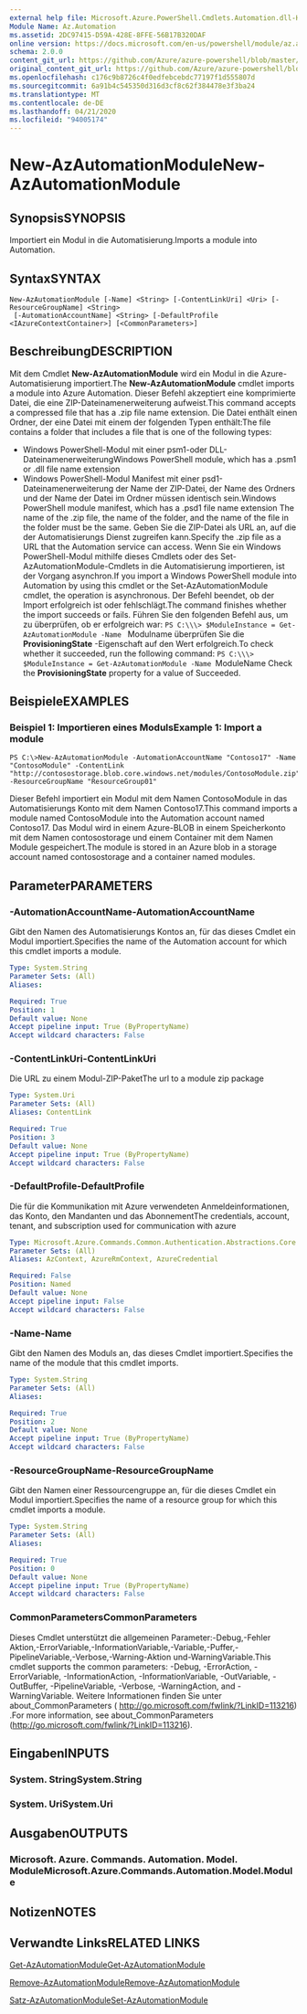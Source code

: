 ```yaml
---
external help file: Microsoft.Azure.PowerShell.Cmdlets.Automation.dll-Help.xml
Module Name: Az.Automation
ms.assetid: 2DC97415-D59A-428E-8FFE-56B17B320DAF
online version: https://docs.microsoft.com/en-us/powershell/module/az.automation/new-azautomationmodule
schema: 2.0.0
content_git_url: https://github.com/Azure/azure-powershell/blob/master/src/Automation/Automation/help/New-AzAutomationModule.md
original_content_git_url: https://github.com/Azure/azure-powershell/blob/master/src/Automation/Automation/help/New-AzAutomationModule.md
ms.openlocfilehash: c176c9b8726c4f0edfebcebdc77197f1d555807d
ms.sourcegitcommit: 6a91b4c545350d316d3cf8c62f384478e3f3ba24
ms.translationtype: MT
ms.contentlocale: de-DE
ms.lasthandoff: 04/21/2020
ms.locfileid: "94005174"
---
```

# <span data-ttu-id="e5e7a-101">New-AzAutomationModule</span><span class="sxs-lookup"><span data-stu-id="e5e7a-101">New-AzAutomationModule</span></span>

## <span data-ttu-id="e5e7a-102">Synopsis</span><span class="sxs-lookup"><span data-stu-id="e5e7a-102">SYNOPSIS</span></span>
<span data-ttu-id="e5e7a-103">Importiert ein Modul in die Automatisierung.</span><span class="sxs-lookup"><span data-stu-id="e5e7a-103">Imports a module into Automation.</span></span>

## <span data-ttu-id="e5e7a-104">Syntax</span><span class="sxs-lookup"><span data-stu-id="e5e7a-104">SYNTAX</span></span>

```
New-AzAutomationModule [-Name] <String> [-ContentLinkUri] <Uri> [-ResourceGroupName] <String>
 [-AutomationAccountName] <String> [-DefaultProfile <IAzureContextContainer>] [<CommonParameters>]
```

## <span data-ttu-id="e5e7a-105">Beschreibung</span><span class="sxs-lookup"><span data-stu-id="e5e7a-105">DESCRIPTION</span></span>
<span data-ttu-id="e5e7a-106">Mit dem Cmdlet **New-AzAutomationModule** wird ein Modul in die Azure-Automatisierung importiert.</span><span class="sxs-lookup"><span data-stu-id="e5e7a-106">The **New-AzAutomationModule** cmdlet imports a module into Azure Automation.</span></span>
<span data-ttu-id="e5e7a-107">Dieser Befehl akzeptiert eine komprimierte Datei, die eine ZIP-Dateinamenerweiterung aufweist.</span><span class="sxs-lookup"><span data-stu-id="e5e7a-107">This command accepts a compressed file that has a .zip file name extension.</span></span>
<span data-ttu-id="e5e7a-108">Die Datei enthält einen Ordner, der eine Datei mit einem der folgenden Typen enthält:</span><span class="sxs-lookup"><span data-stu-id="e5e7a-108">The file contains a folder that includes a file that is one of the following types:</span></span> 
- <span data-ttu-id="e5e7a-109">Windows PowerShell-Modul mit einer psm1-oder DLL-Dateinamenerweiterung</span><span class="sxs-lookup"><span data-stu-id="e5e7a-109">Windows PowerShell module, which has a .psm1 or .dll file name extension</span></span> 
- <span data-ttu-id="e5e7a-110">Windows PowerShell-Modul Manifest mit einer psd1-Dateinamenerweiterung der Name der ZIP-Datei, der Name des Ordners und der Name der Datei im Ordner müssen identisch sein.</span><span class="sxs-lookup"><span data-stu-id="e5e7a-110">Windows PowerShell module manifest, which has a .psd1 file name extension The name of the .zip file, the name of the folder, and the name of the file in the folder must be the same.</span></span>
<span data-ttu-id="e5e7a-111">Geben Sie die ZIP-Datei als URL an, auf die der Automatisierungs Dienst zugreifen kann.</span><span class="sxs-lookup"><span data-stu-id="e5e7a-111">Specify the .zip file as a URL that the Automation service can access.</span></span>
<span data-ttu-id="e5e7a-112">Wenn Sie ein Windows PowerShell-Modul mithilfe dieses Cmdlets oder des Set-AzAutomationModule-Cmdlets in die Automatisierung importieren, ist der Vorgang asynchron.</span><span class="sxs-lookup"><span data-stu-id="e5e7a-112">If you import a Windows PowerShell module into Automation by using this cmdlet or the Set-AzAutomationModule cmdlet, the operation is asynchronous.</span></span>
<span data-ttu-id="e5e7a-113">Der Befehl beendet, ob der Import erfolgreich ist oder fehlschlägt.</span><span class="sxs-lookup"><span data-stu-id="e5e7a-113">The command finishes whether the import succeeds or fails.</span></span>
<span data-ttu-id="e5e7a-114">Führen Sie den folgenden Befehl aus, um zu überprüfen, ob er erfolgreich war: `PS C:\\\> $ModuleInstance = Get-AzAutomationModule -Name ` Modulname überprüfen Sie die **ProvisioningState** -Eigenschaft auf den Wert erfolgreich.</span><span class="sxs-lookup"><span data-stu-id="e5e7a-114">To check whether it succeeded, run the following command: `PS C:\\\> $ModuleInstance = Get-AzAutomationModule -Name `ModuleName Check the **ProvisioningState** property for a value of Succeeded.</span></span>

## <span data-ttu-id="e5e7a-115">Beispiele</span><span class="sxs-lookup"><span data-stu-id="e5e7a-115">EXAMPLES</span></span>

### <span data-ttu-id="e5e7a-116">Beispiel 1: Importieren eines Moduls</span><span class="sxs-lookup"><span data-stu-id="e5e7a-116">Example 1: Import a module</span></span>
```
PS C:\>New-AzAutomationModule -AutomationAccountName "Contoso17" -Name "ContosoModule" -ContentLink "http://contosostorage.blob.core.windows.net/modules/ContosoModule.zip" -ResourceGroupName "ResourceGroup01"
```

<span data-ttu-id="e5e7a-117">Dieser Befehl importiert ein Modul mit dem Namen ContosoModule in das Automatisierungs Konto mit dem Namen Contoso17.</span><span class="sxs-lookup"><span data-stu-id="e5e7a-117">This command imports a module named ContosoModule into the Automation account named Contoso17.</span></span>
<span data-ttu-id="e5e7a-118">Das Modul wird in einem Azure-BLOB in einem Speicherkonto mit dem Namen contosostorage und einem Container mit dem Namen Module gespeichert.</span><span class="sxs-lookup"><span data-stu-id="e5e7a-118">The module is stored in an Azure blob in a storage account named contosostorage and a container named modules.</span></span>

## <span data-ttu-id="e5e7a-119">Parameter</span><span class="sxs-lookup"><span data-stu-id="e5e7a-119">PARAMETERS</span></span>

### <span data-ttu-id="e5e7a-120">-AutomationAccountName</span><span class="sxs-lookup"><span data-stu-id="e5e7a-120">-AutomationAccountName</span></span>
<span data-ttu-id="e5e7a-121">Gibt den Namen des Automatisierungs Kontos an, für das dieses Cmdlet ein Modul importiert.</span><span class="sxs-lookup"><span data-stu-id="e5e7a-121">Specifies the name of the Automation account for which this cmdlet imports a module.</span></span>

```yaml
Type: System.String
Parameter Sets: (All)
Aliases:

Required: True
Position: 1
Default value: None
Accept pipeline input: True (ByPropertyName)
Accept wildcard characters: False
```

### <span data-ttu-id="e5e7a-122">-ContentLinkUri</span><span class="sxs-lookup"><span data-stu-id="e5e7a-122">-ContentLinkUri</span></span>
<span data-ttu-id="e5e7a-123">Die URL zu einem Modul-ZIP-Paket</span><span class="sxs-lookup"><span data-stu-id="e5e7a-123">The url to a module zip package</span></span>

```yaml
Type: System.Uri
Parameter Sets: (All)
Aliases: ContentLink

Required: True
Position: 3
Default value: None
Accept pipeline input: True (ByPropertyName)
Accept wildcard characters: False
```

### <span data-ttu-id="e5e7a-124">-DefaultProfile</span><span class="sxs-lookup"><span data-stu-id="e5e7a-124">-DefaultProfile</span></span>
<span data-ttu-id="e5e7a-125">Die für die Kommunikation mit Azure verwendeten Anmeldeinformationen, das Konto, den Mandanten und das Abonnement</span><span class="sxs-lookup"><span data-stu-id="e5e7a-125">The credentials, account, tenant, and subscription used for communication with azure</span></span>

```yaml
Type: Microsoft.Azure.Commands.Common.Authentication.Abstractions.Core.IAzureContextContainer
Parameter Sets: (All)
Aliases: AzContext, AzureRmContext, AzureCredential

Required: False
Position: Named
Default value: None
Accept pipeline input: False
Accept wildcard characters: False
```

### <span data-ttu-id="e5e7a-126">-Name</span><span class="sxs-lookup"><span data-stu-id="e5e7a-126">-Name</span></span>
<span data-ttu-id="e5e7a-127">Gibt den Namen des Moduls an, das dieses Cmdlet importiert.</span><span class="sxs-lookup"><span data-stu-id="e5e7a-127">Specifies the name of the module that this cmdlet imports.</span></span>

```yaml
Type: System.String
Parameter Sets: (All)
Aliases:

Required: True
Position: 2
Default value: None
Accept pipeline input: True (ByPropertyName)
Accept wildcard characters: False
```

### <span data-ttu-id="e5e7a-128">-ResourceGroupName</span><span class="sxs-lookup"><span data-stu-id="e5e7a-128">-ResourceGroupName</span></span>
<span data-ttu-id="e5e7a-129">Gibt den Namen einer Ressourcengruppe an, für die dieses Cmdlet ein Modul importiert.</span><span class="sxs-lookup"><span data-stu-id="e5e7a-129">Specifies the name of a resource group for which this cmdlet imports a module.</span></span>

```yaml
Type: System.String
Parameter Sets: (All)
Aliases:

Required: True
Position: 0
Default value: None
Accept pipeline input: True (ByPropertyName)
Accept wildcard characters: False
```

### <span data-ttu-id="e5e7a-130">CommonParameters</span><span class="sxs-lookup"><span data-stu-id="e5e7a-130">CommonParameters</span></span>
<span data-ttu-id="e5e7a-131">Dieses Cmdlet unterstützt die allgemeinen Parameter:-Debug,-Fehler Aktion,-ErrorVariable,-InformationVariable,-Variable,-Puffer,-PipelineVariable,-Verbose,-Warning-Aktion und-WarningVariable.</span><span class="sxs-lookup"><span data-stu-id="e5e7a-131">This cmdlet supports the common parameters: -Debug, -ErrorAction, -ErrorVariable, -InformationAction, -InformationVariable, -OutVariable, -OutBuffer, -PipelineVariable, -Verbose, -WarningAction, and -WarningVariable.</span></span> <span data-ttu-id="e5e7a-132">Weitere Informationen finden Sie unter about_CommonParameters ( http://go.microsoft.com/fwlink/?LinkID=113216) .</span><span class="sxs-lookup"><span data-stu-id="e5e7a-132">For more information, see about_CommonParameters (http://go.microsoft.com/fwlink/?LinkID=113216).</span></span>

## <span data-ttu-id="e5e7a-133">Eingaben</span><span class="sxs-lookup"><span data-stu-id="e5e7a-133">INPUTS</span></span>

### <span data-ttu-id="e5e7a-134">System. String</span><span class="sxs-lookup"><span data-stu-id="e5e7a-134">System.String</span></span>

### <span data-ttu-id="e5e7a-135">System. Uri</span><span class="sxs-lookup"><span data-stu-id="e5e7a-135">System.Uri</span></span>

## <span data-ttu-id="e5e7a-136">Ausgaben</span><span class="sxs-lookup"><span data-stu-id="e5e7a-136">OUTPUTS</span></span>

### <span data-ttu-id="e5e7a-137">Microsoft. Azure. Commands. Automation. Model. Module</span><span class="sxs-lookup"><span data-stu-id="e5e7a-137">Microsoft.Azure.Commands.Automation.Model.Module</span></span>

## <span data-ttu-id="e5e7a-138">Notizen</span><span class="sxs-lookup"><span data-stu-id="e5e7a-138">NOTES</span></span>

## <span data-ttu-id="e5e7a-139">Verwandte Links</span><span class="sxs-lookup"><span data-stu-id="e5e7a-139">RELATED LINKS</span></span>

[<span data-ttu-id="e5e7a-140">Get-AzAutomationModule</span><span class="sxs-lookup"><span data-stu-id="e5e7a-140">Get-AzAutomationModule</span></span>](./Get-AzAutomationModule.md)

[<span data-ttu-id="e5e7a-141">Remove-AzAutomationModule</span><span class="sxs-lookup"><span data-stu-id="e5e7a-141">Remove-AzAutomationModule</span></span>](./Remove-AzAutomationModule.md)

[<span data-ttu-id="e5e7a-142">Satz-AzAutomationModule</span><span class="sxs-lookup"><span data-stu-id="e5e7a-142">Set-AzAutomationModule</span></span>](./Set-AzAutomationModule.md)


